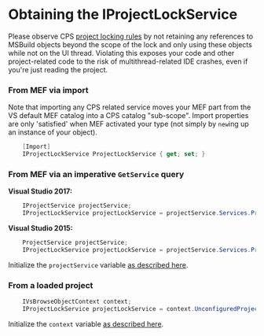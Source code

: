 Obtaining the IProjectLockService
=================================

Please observe CPS [project locking rules](../overview/project_lock.md)
by not retaining any references to MSBuild objects beyond the scope of the
lock and only using these objects while not on the UI thread.  Violating
this exposes your code and other project-related code to the risk of
multithread-related IDE crashes, even if you're just reading the project.

### From MEF via import

Note that importing any CPS related service moves your MEF part from the
VS default MEF catalog into a CPS catalog "sub-scope". Import properties
are only 'satisfied' when MEF activated your type (not simply by `new`ing
up an instance of your object).

```csharp
    [Import]
    IProjectLockService ProjectLockService { get; set; }
```

### From MEF via an imperative `GetService` query

**Visual Studio 2017:**
```csharp
    IProjectService projectService;
    IProjectLockService projectLockService = projectService.Services.ProjectLockService;
```

**Visual Studio 2015:**
```csharp
    ProjectService projectService;
    IProjectLockService projectLockService = projectService.Services.ProjectLockService;
```

Initialize the `projectService` variable [as described here](obtaining_the_ProjectService.md).

### From a loaded project

```csharp
    IVsBrowseObjectContext context;
    IProjectLockService projectLockService = context.UnconfiguredProject.ProjectService.Services.ProjectLockService;
```

Initialize the `context` variable [as described here](finding_CPS_in_a_VS_project.md).

